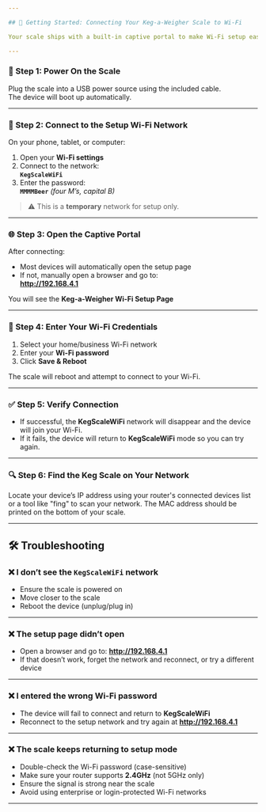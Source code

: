 ```yaml
---

## 📶 Getting Started: Connecting Your Keg-a-Weigher Scale to Wi-Fi

Your scale ships with a built-in captive portal to make Wi-Fi setup easy.

---
```


### 🔌 Step 1: Power On the Scale

Plug the scale into a USB power source using the included cable.  
The device will boot up automatically.

---

### 📡 Step 2: Connect to the Setup Wi-Fi Network

On your phone, tablet, or computer:

1. Open your **Wi-Fi settings**
2. Connect to the network:  
   **`KegScaleWiFi`**
3. Enter the password:  
   **`MMMMBeer`**  _(four M’s, capital B)_

> ⚠️ This is a **temporary** network for setup only.

---

### 🌐 Step 3: Open the Captive Portal

After connecting:

- Most devices will automatically open the setup page
- If not, manually open a browser and go to:  
  **http://192.168.4.1**

You will see the **Keg-a-Weigher Wi-Fi Setup Page**

---

### 📲 Step 4: Enter Your Wi-Fi Credentials

1. Select your home/business Wi-Fi network
2. Enter your **Wi-Fi password**
3. Click **Save & Reboot**

The scale will reboot and attempt to connect to your Wi-Fi.

---

### ✅ Step 5: Verify Connection

- If successful, the **KegScaleWiFi** network will disappear and the device will join your Wi-Fi.
- If it fails, the device will return to **KegScaleWiFi** mode so you can try again.

---

### 🔍 Step 6: Find the Keg Scale on Your Network

Locate your device’s IP address using your router's connected devices list or a tool like "fing" to scan your network.  The MAC address should be printed on the bottom of your scale. 

---


## 🛠️ Troubleshooting

### ❌ I don’t see the `KegScaleWiFi` network

- Ensure the scale is powered on
- Move closer to the scale
- Reboot the device (unplug/plug in)

---

### ❌ The setup page didn’t open

- Open a browser and go to: **http://192.168.4.1**
- If that doesn’t work, forget the network and reconnect, or try a different device

---

### ❌ I entered the wrong Wi-Fi password

- The device will fail to connect and return to **KegScaleWiFi**
- Reconnect to the setup network and try again at **http://192.168.4.1**

---

### ❌ The scale keeps returning to setup mode

- Double-check the Wi-Fi password (case-sensitive)
- Make sure your router supports **2.4GHz** (not 5GHz only)
- Ensure the signal is strong near the scale
- Avoid using enterprise or login-protected Wi-Fi networks

---

